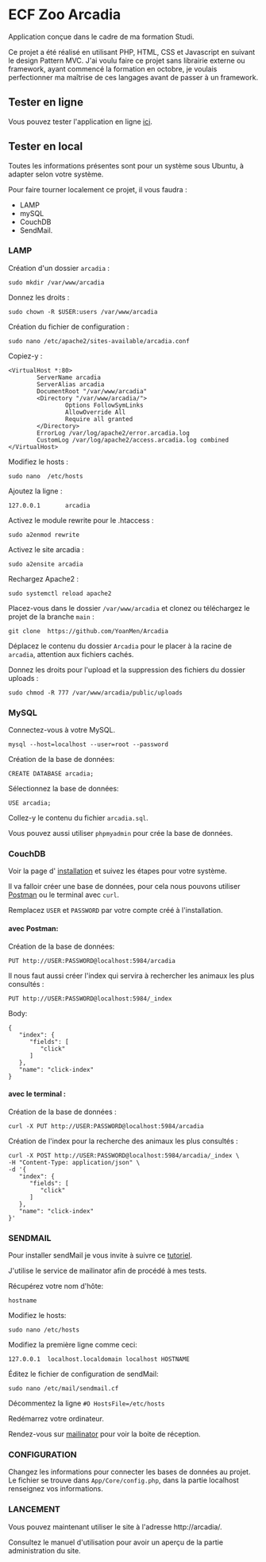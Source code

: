 # ECF Zoo Arcadia

Application conçue dans le cadre de ma formation Studi.

Ce projet a été réalisé en utilisant PHP, HTML, CSS et Javascript en suivant le design Pattern MVC. J'ai voulu faire ce projet sans librairie externe ou framework, ayant commencé la formation en octobre, je voulais perfectionner ma maîtrise de ces langages avant de passer à un framework.

## Tester en ligne

Vous pouvez tester l'application en ligne [ici](https://yoanmen.alwaysdata.net).

## Tester en local

Toutes les informations présentes sont pour un système sous Ubuntu, à adapter selon votre système.

Pour faire tourner localement ce projet, il vous faudra :

- LAMP
- mySQL
- CouchDB
- SendMail.

### LAMP

Création d'un dossier `arcadia` :

    sudo mkdir /var/www/arcadia

Donnez les droits :

    sudo chown -R $USER:users /var/www/arcadia

Création du fichier de configuration :

    sudo nano /etc/apache2/sites-available/arcadia.conf

Copiez-y :

    <VirtualHost *:80>
            ServerName arcadia
            ServerAlias arcadia
            DocumentRoot "/var/www/arcadia"
            <Directory "/var/www/arcadia/">
                    Options FollowSymLinks
                    AllowOverride All
                    Require all granted
            </Directory>
            ErrorLog /var/log/apache2/error.arcadia.log
            CustomLog /var/log/apache2/access.arcadia.log combined
    </VirtualHost>

Modifiez le hosts :

    sudo nano  /etc/hosts

Ajoutez la ligne :

    127.0.0.1       arcadia

Activez le module rewrite pour le .htaccess :

    sudo a2enmod rewrite

Activez le site arcadia :

    sudo a2ensite arcadia

Rechargez Apache2 :

    sudo systemctl reload apache2

Placez-vous dans le dossier `/var/www/arcadia` et clonez ou téléchargez le projet de la branche `main` :

    git clone  https://github.com/YoanMen/Arcadia

Déplacez le contenu du dossier `Arcadia` pour le placer à la racine de `arcadia`, attention aux fichiers cachés.

Donnez les droits pour l'upload et la suppression des fichiers du dossier uploads :

    sudo chmod -R 777 /var/www/arcadia/public/uploads

### MySQL

Connectez-vous à votre MySQL.

    mysql --host=localhost --user=root --password

Création de la base de données:

    CREATE DATABASE arcadia;

Sélectionnez la base de données:

    USE arcadia;

Collez-y le contenu du fichier `arcadia.sql`.

Vous pouvez aussi utiliser `phpmyadmin` pour crée la base de données.

### CouchDB

Voir la page d'
[installation](https://docs.couchdb.org/en/stable/install/index.html) et suivez les étapes pour votre système.

Il va falloir créer une base de données, pour cela nous pouvons utiliser
[Postman](https://www.postman.com/downloads/) ou le terminal avec `curl`.

Remplacez `USER` et `PASSWORD` par votre compte créé à l'installation.

#### avec Postman:

Création de la base de données:

    PUT http://USER:PASSWORD@localhost:5984/arcadia

Il nous faut aussi créer l'index qui servira à rechercher les animaux les plus consultés :

    PUT http://USER:PASSWORD@localhost:5984/_index

Body:

```
{
   "index": {
      "fields": [
         "click"
      ]
   },
   "name": "click-index"
}
```

#### avec le terminal :

Création de la base de données :

```
curl -X PUT http://USER:PASSWORD@localhost:5984/arcadia
```

Création de l'index pour la recherche des animaux les plus consultés :

```
curl -X POST http://USER:PASSWORD@localhost:5984/arcadia/_index \
-H "Content-Type: application/json" \
-d '{
   "index": {
      "fields": [
         "click"
      ]
   },
   "name": "click-index"
}'
```

### SENDMAIL

Pour installer sendMail je vous invite à suivre ce [tutoriel](https://kenfavors.com/code/how-to-install-and-configure-sendmail-on-ubuntu/).

J'utilise le service de mailinator afin de procédé à mes tests.

Récupérez votre nom d'hôte:

    hostname

Modifiez le hosts:

    sudo nano /etc/hosts

Modifiez la première ligne comme ceci:

    127.0.0.1  localhost.localdomain localhost HOSTNAME

Éditez le fichier de configuration de sendMail:

    sudo nano /etc/mail/sendmail.cf

Décommentez la ligne `#O HostsFile=/etc/hosts`

Redémarrez votre ordinateur.

Rendez-vous sur [mailinator](https://www.mailinator.com/v4/public/inboxes.jsp?to=arcadiacontact) pour voir la boite de réception.

### CONFIGURATION

Changez les informations pour connecter les bases de données au projet. Le fichier se trouve dans `App/Core/config.php`, dans la partie localhost renseignez vos informations.

### LANCEMENT

Vous pouvez maintenant utiliser le site à l'adresse http://arcadia/.

Consultez le manuel d'utilisation pour avoir un aperçu de la partie administration du site.
